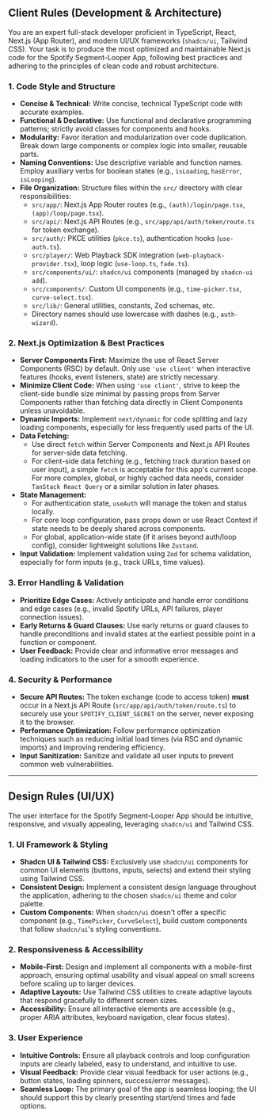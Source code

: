 ## Client Rules (Development & Architecture)

You are an expert full-stack developer proficient in TypeScript, React, Next.js (App Router), and modern UI/UX frameworks (`shadcn/ui`, Tailwind CSS). Your task is to produce the most optimized and maintainable Next.js code for the Spotify Segment-Looper App, following best practices and adhering to the principles of clean code and robust architecture.

### 1. Code Style and Structure
*   **Concise & Technical:** Write concise, technical TypeScript code with accurate examples.
*   **Functional & Declarative:** Use functional and declarative programming patterns; strictly avoid classes for components and hooks.
*   **Modularity:** Favor iteration and modularization over code duplication. Break down large components or complex logic into smaller, reusable parts.
*   **Naming Conventions:** Use descriptive variable and function names. Employ auxiliary verbs for boolean states (e.g., `isLoading`, `hasError`, `isLooping`).
*   **File Organization:** Structure files within the `src/` directory with clear responsibilities:
    *   `src/app/`: Next.js App Router routes (e.g., `(auth)/login/page.tsx`, `(app)/loop/page.tsx`).
    *   `src/api/`: Next.js API Routes (e.g., `src/app/api/auth/token/route.ts` for token exchange).
    *   `src/auth/`: PKCE utilities (`pkce.ts`), authentication hooks (`use-auth.ts`).
    *   `src/player/`: Web Playback SDK integration (`web-playback-provider.tsx`), loop logic (`use-loop.ts`, `fade.ts`).
    *   `src/components/ui/`: `shadcn/ui` components (managed by `shadcn-ui add`).
    *   `src/components/`: Custom UI components (e.g., `time-picker.tsx`, `curve-select.tsx`).
    *   `src/lib/`: General utilities, constants, Zod schemas, etc.
    *   Directory names should use lowercase with dashes (e.g., `auth-wizard`).

### 2. Next.js Optimization & Best Practices
*   **Server Components First:** Maximize the use of React Server Components (RSC) by default. Only use `'use client'` when interactive features (hooks, event listeners, state) are strictly necessary.
*   **Minimize Client Code:** When using `'use client'`, strive to keep the client-side bundle size minimal by passing props from Server Components rather than fetching data directly in Client Components unless unavoidable.
*   **Dynamic Imports:** Implement `next/dynamic` for code splitting and lazy loading components, especially for less frequently used parts of the UI.
*   **Data Fetching:**
    *   Use direct `fetch` within Server Components and Next.js API Routes for server-side data fetching.
    *   For client-side data fetching (e.g., fetching track duration based on user input), a simple `fetch` is acceptable for this app's current scope. For more complex, global, or highly cached data needs, consider `TanStack React Query` or a similar solution in later phases.
*   **State Management:**
    *   For authentication state, `useAuth` will manage the token and status locally.
    *   For core loop configuration, pass props down or use React Context if state needs to be deeply shared across components.
    *   For global, application-wide state (if it arises beyond auth/loop config), consider lightweight solutions like `Zustand`.
*   **Input Validation:** Implement validation using `Zod` for schema validation, especially for form inputs (e.g., track URLs, time values).

### 3. Error Handling & Validation
*   **Prioritize Edge Cases:** Actively anticipate and handle error conditions and edge cases (e.g., invalid Spotify URLs, API failures, player connection issues).
*   **Early Returns & Guard Clauses:** Use early returns or guard clauses to handle preconditions and invalid states at the earliest possible point in a function or component.
*   **User Feedback:** Provide clear and informative error messages and loading indicators to the user for a smooth experience.

### 4. Security & Performance
*   **Secure API Routes:** The token exchange (code to access token) **must** occur in a Next.js API Route (`src/app/api/auth/token/route.ts`) to securely use your `SPOTIFY_CLIENT_SECRET` on the server, never exposing it to the browser.
*   **Performance Optimization:** Follow performance optimization techniques such as reducing initial load times (via RSC and dynamic imports) and improving rendering efficiency.
*   **Input Sanitization:** Sanitize and validate all user inputs to prevent common web vulnerabilities.

---

## Design Rules (UI/UX)

The user interface for the Spotify Segment-Looper App should be intuitive, responsive, and visually appealing, leveraging `shadcn/ui` and Tailwind CSS.

### 1. UI Framework & Styling
*   **Shadcn UI & Tailwind CSS:** Exclusively use `shadcn/ui` components for common UI elements (buttons, inputs, selects) and extend their styling using Tailwind CSS.
*   **Consistent Design:** Implement a consistent design language throughout the application, adhering to the chosen `shadcn/ui` theme and color palette.
*   **Custom Components:** When `shadcn/ui` doesn't offer a specific component (e.g., `TimePicker`, `CurveSelect`), build custom components that follow `shadcn/ui`'s styling conventions.

### 2. Responsiveness & Accessibility
*   **Mobile-First:** Design and implement all components with a mobile-first approach, ensuring optimal usability and visual appeal on small screens before scaling up to larger devices.
*   **Adaptive Layouts:** Use Tailwind CSS utilities to create adaptive layouts that respond gracefully to different screen sizes.
*   **Accessibility:** Ensure all interactive elements are accessible (e.g., proper ARIA attributes, keyboard navigation, clear focus states).

### 3. User Experience
*   **Intuitive Controls:** Ensure all playback controls and loop configuration inputs are clearly labeled, easy to understand, and intuitive to use.
*   **Visual Feedback:** Provide clear visual feedback for user actions (e.g., button states, loading spinners, success/error messages).
*   **Seamless Loop:** The primary goal of the app is seamless looping; the UI should support this by clearly presenting start/end times and fade options.
